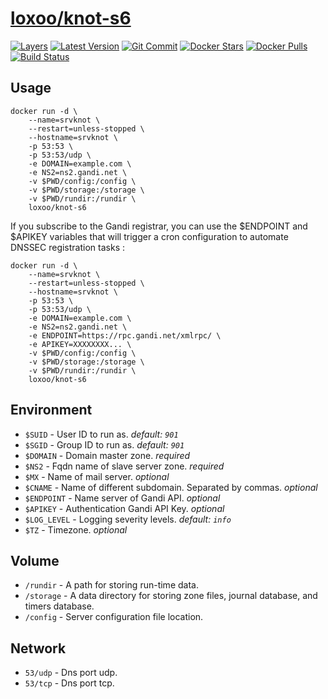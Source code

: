 [hub]: https://hub.docker.com/r/loxoo/knot-6
[mbdg]: https://microbadger.com/images/loxoo/knot-6
[git]: https://github.com/triptixx/knot/tree/knot-s6
[actions]: https://github.com/triptixx/knot/actions

# [loxoo/knot-s6][hub]
[![Layers](https://images.microbadger.com/badges/image/loxoo/knot-6.svg)][mbdg]
[![Latest Version](https://images.microbadger.com/badges/version/loxoo/knot-6.svg)][hub]
[![Git Commit](https://images.microbadger.com/badges/commit/loxoo/knot-6.svg)][git]
[![Docker Stars](https://img.shields.io/docker/stars/loxoo/knot-6.svg)][hub]
[![Docker Pulls](https://img.shields.io/docker/pulls/loxoo/knot-6.svg)][hub]
[![Build Status](https://github.com/triptixx/knot/workflows/docker%20build/badge.svg?branch=knot-s6)][actions]

## Usage

```shell
docker run -d \
    --name=srvknot \
    --restart=unless-stopped \
    --hostname=srvknot \
    -p 53:53 \
    -p 53:53/udp \
    -e DOMAIN=example.com \
    -e NS2=ns2.gandi.net \
    -v $PWD/config:/config \
    -v $PWD/storage:/storage \
    -v $PWD/rundir:/rundir \
    loxoo/knot-s6
```
If you subscribe to the Gandi registrar, you can use the $ENDPOINT and $APIKEY variables that will trigger a cron configuration to automate DNSSEC registration tasks :
```shell
docker run -d \
    --name=srvknot \
    --restart=unless-stopped \
    --hostname=srvknot \
    -p 53:53 \
    -p 53:53/udp \
    -e DOMAIN=example.com \
    -e NS2=ns2.gandi.net \
    -e ENDPOINT=https://rpc.gandi.net/xmlrpc/ \
    -e APIKEY=XXXXXXXX... \
    -v $PWD/config:/config \
    -v $PWD/storage:/storage \
    -v $PWD/rundir:/rundir \
    loxoo/knot-s6
```

## Environment

- `$SUID`         - User ID to run as. _default: `901`_
- `$SGID`         - Group ID to run as. _default: `901`_
- `$DOMAIN`       - Domain master zone. _required_
- `$NS2`          - Fqdn name of slave server zone. _required_
- `$MX`           - Name of mail server. _optional_
- `$CNAME`        - Name of different subdomain. Separated by commas. _optional_
- `$ENDPOINT`     - Name server of Gandi API. _optional_
- `$APIKEY`       - Authentication Gandi API Key. _optional_
- `$LOG_LEVEL`    - Logging severity levels. _default: `info`_
- `$TZ`           - Timezone. _optional_

## Volume

- `/rundir`       - A path for storing run-time data.
- `/storage`      - A data directory for storing zone files, journal database, and timers database.
- `/config`       - Server configuration file location.

## Network

- `53/udp`        - Dns port udp.
- `53/tcp`        - Dns port tcp.
